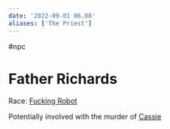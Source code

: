 ```yaml
---
date: '2022-09-01 06.08'
aliases: ['The Priest']
---
```

#npc 
# Father Richards

Race: [Fucking Robot](Warforged.md)

Potentially involved with the murder of [Cassie](Cassie.md)